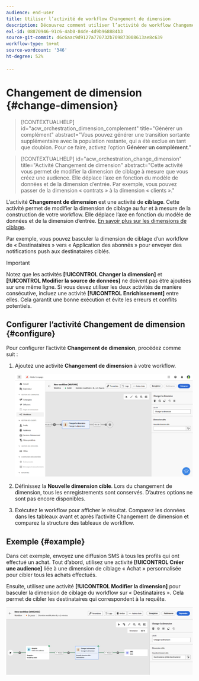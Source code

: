 ```yaml
---
audience: end-user
title: Utiliser l’activité de workflow Changement de dimension
description: Découvrez comment utiliser l’activité de workflow Changement de dimension.
exl-id: 08870946-91c6-4ab0-84de-4d9b968884b3
source-git-commit: d6c6aac9d9127a770732b709873008613ae8c639
workflow-type: tm+mt
source-wordcount: '346'
ht-degree: 52%

---
```


# Changement de dimension {#change-dimension}

>[!CONTEXTUALHELP]
>id="acw_orchestration_dimension_complement"
>title="Générer un complément"
>abstract="Vous pouvez générer une transition sortante supplémentaire avec la population restante, qui a été exclue en tant que doublon. Pour ce faire, activez l’option **Générer un complément**."

>[!CONTEXTUALHELP]
>id="acw_orchestration_change_dimension"
>title="Activité Changement de dimension"
>abstract="Cette activité vous permet de modifier la dimension de ciblage à mesure que vous créez une audience. Elle déplace l’axe en fonction du modèle de données et de la dimension d’entrée. Par exemple, vous pouvez passer de la dimension « contrats » à la dimension « clients »."

L’activité **Changement de dimension** est une activité de **ciblage**. Cette activité permet de modifier la dimension de ciblage au fur et à mesure de la construction de votre workflow. Elle déplace l’axe en fonction du modèle de données et de la dimension d’entrée. [En savoir plus sur les dimensions de ciblage](../../audience/about-recipients.md#targeting-dimensions).

Par exemple, vous pouvez basculer la dimension de ciblage d’un workflow de « Destinataires » vers « Application des abonnés » pour envoyer des notifications push aux destinataires ciblés.

>[!IMPORTANT]
>
>Notez que les activités **[!UICONTROL Changer la dimension]** et **[!UICONTROL Modifier la source de données]** ne doivent pas être ajoutées sur une même ligne. Si vous devez utiliser les deux activités de manière consécutive, incluez une activité **[!UICONTROL Enrichissement]** entre elles. Cela garantit une bonne exécution et évite les erreurs et conflits potentiels.

## Configurer l’activité Changement de dimension {#configure}

Pour configurer l’activité **Changement de dimension**, procédez comme suit :

1. Ajoutez une activité **Changement de dimension** à votre workflow.

   ![Capture d’écran montrant l’activité Changement de dimension ajoutée à un workflow](../assets/workflow-change-dimension.png)

1. Définissez la **Nouvelle dimension cible**. Lors du changement de dimension, tous les enregistrements sont conservés. D’autres options ne sont pas encore disponibles.

1. Exécutez le workflow pour afficher le résultat. Comparez les données dans les tableaux avant et après l’activité Changement de dimension et comparez la structure des tableaux de workflow.

## Exemple {#example}

Dans cet exemple, envoyez une diffusion SMS à tous les profils qui ont effectué un achat. Tout d’abord, utilisez une activité **[!UICONTROL Créer une audience]** liée à une dimension de ciblage « Achat » personnalisée pour cibler tous les achats effectués.

Ensuite, utilisez une activité **[!UICONTROL Modifier la dimension]** pour basculer la dimension de ciblage du workflow sur « Destinataires ». Cela permet de cibler les destinataires qui correspondent à la requête.

![Capture d’écran montrant un exemple de l’activité Changement de dimension utilisée dans un workflow](../assets/workflow-change-dimension-example.png)